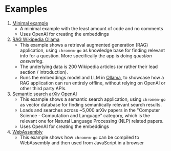 # Examples

1. [Minimal example](minimal)
   - A minimal example with the least amount of code and no comments
   - Uses OpenAI for creating the embeddings
2. [RAG Wikipedia Ollama](rag-wikipedia-ollama)
   - This example shows a retrieval augmented generation (RAG) application, using `chromem-go` as knowledge base for finding relevant info for a question. More specifically the app is doing *question answering*.
   - The underlying data is 200 Wikipedia articles (or rather their lead section / introduction).
   - Runs the embeddings model and LLM in [Ollama](https://github.com/ollama/ollama), to showcase how a RAG application can run entirely offline, without relying on OpenAI or other third party APIs.
3. [Semantic search arXiv OpenAI](semantic-search-arxiv-openai)
   - This example shows a semantic search application, using `chromem-go` as vector database for finding semantically relevant search results.
   - Loads and searches across ~5,000 arXiv papers in the "Computer Science - Computation and Language" category, which is the relevant one for Natural Language Processing (NLP) related papers.
   - Uses OpenAI for creating the embeddings
4. [WebAssembly](webassembly)
   - This example shows how `chromem-go` can be compiled to WebAssembly and then used from JavaScript in a browser
